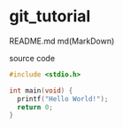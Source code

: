 # git_tutorial

README.md
md(MarkDown)

source code
```c
#include <stdio.h>

int main(void) {
  printf("Hello World!");
  return 0;
}
```


